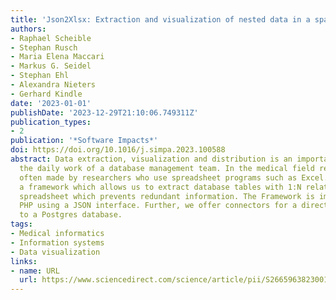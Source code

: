 ```yaml
---
title: 'Json2Xlsx: Extraction and visualization of nested data in a sparse spreadsheet'
authors:
- Raphael Scheible
- Stephan Rusch
- Maria Elena Maccari
- Markus G. Seidel
- Stephan Ehl
- Alexandra Nieters
- Gerhard Kindle
date: '2023-01-01'
publishDate: '2023-12-29T21:10:06.749311Z'
publication_types:
- 2
publication: '*Software Impacts*'
doi: https://doi.org/10.1016/j.simpa.2023.100588
abstract: Data extraction, visualization and distribution is an important task in
  the daily work of a database management team. In the medical field requests are
  often made by researchers who use spreadsheet programs such as Excel. Thus, we developed
  a framework which allows us to extract database tables with 1:N relations in a sparse
  spreadsheet which prevents redundant information. The Framework is implemented in
  PHP using a JSON interface. Further, we offer connectors for a direct connection
  to a Postgres database.
tags:
- Medical informatics
- Information systems
- Data visualization
links:
- name: URL
  url: https://www.sciencedirect.com/science/article/pii/S2665963823001252
---
```


